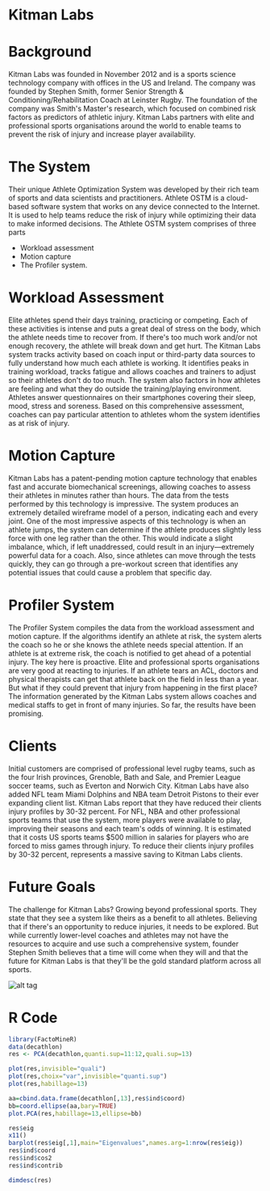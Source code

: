 # Kitman Labs

# Background
Kitman Labs was founded in November 2012 and is a sports science technology company with offices in the US and Ireland. The company was 
founded by Stephen Smith, former Senior Strength & Conditioning/Rehabilitation Coach at Leinster Rugby. The foundation of the company was 
Smith's Master's research, which focused on combined risk factors as predictors of athletic injury. Kitman Labs partners with elite and 
professional sports organisations around the world to enable teams to prevent the risk of injury and increase player availability.

# The System
Their unique Athlete Optimization System was developed by their rich team of sports and data scientists and practitioners. Athlete OSTM 
is a cloud-based software system that works on any device connected to the Internet. It is used to help teams reduce the risk of injury 
while optimizing their data to make informed decisions. The Athlete OSTM system comprises of three parts
* Workload assessment
* Motion capture
* The Profiler system.

# Workload Assessment
Elite athletes spend their days training, practicing or competing. Each of these activities is intense and puts a great deal of stress on 
the body, which the athlete needs time to recover from. If there's too much work and/or not enough recovery, the athlete will break down 
and get hurt. The Kitman Labs system tracks activity based on coach input or third-party data sources to fully understand how much each 
athlete is working. It identifies peaks in training workload, tracks fatigue and allows coaches and trainers to adjust so their athletes 
don't do too much. The system also factors in how athletes are feeling and  what they do outside the training/playing environment. 
Athletes answer questionnaires on their smartphones covering their sleep, mood, stress and soreness. Based on this comprehensive 
assessment, coaches can pay particular attention to athletes whom the system identifies as at risk of injury.

# Motion Capture
Kitman Labs has a patent-pending motion capture technology that enables fast and accurate biomechanical screenings, allowing coaches to 
assess their athletes in minutes rather than hours. The data from the tests performed by this technology is impressive. The system 
produces an extremely detailed wireframe model of a person, indicating each and every joint. One of the most impressive aspects of this 
technology is when an athlete jumps, the system can determine if the athlete produces slightly less force with one leg rather than the 
other. This would indicate a slight imbalance, which, if left unaddressed, could result in an injury—extremely powerful data for a coach. 
Also, since athletes can move through the tests quickly, they can go through a pre-workout screen that identifies any potential issues 
that could cause a problem that specific day.

# Profiler System
The Profiler System compiles the data from the workload assessment and motion capture. If the algorithms identify an athlete at risk, the 
system alerts the coach so he or she knows the athlete needs special attention. If an athlete is at extreme risk, the coach is notified 
to get ahead of a potential injury. The key here is proactive. Elite and professional sports organisations are very good at reacting to 
injuries. If an athlete tears an ACL, doctors and physical therapists can get that athlete back on the field in less than a year. But 
what if they could prevent that injury from happening in the first place? The information generated by the Kitman Labs system allows 
coaches and medical staffs to get in front of many injuries. So far, the results have been promising.

# Clients
Initial customers are comprised of professional level rugby teams, such as the four Irish provinces, Grenoble, Bath and Sale, and Premier 
League soccer teams, such as Everton and Norwich City. Kitman Labs have also added NFL team Miami Dolphins and NBA team Detroit Pistons 
to their ever expanding client list. Kitman Labs report that they have reduced their clients injury profiles by 30-32 percent. For NFL, 
NBA and other professional sports teams that use the system, more players were available to play, improving their seasons and each team's 
odds of winning. It is estimated that it costs US sports teams $500 million in salaries for players who are forced to miss games through 
injury. To reduce their clients injury profiles by 30-32 percent, represents a massive saving to Kitman Labs clients.

# Future Goals
The challenge for Kitman Labs? Growing beyond professional sports. They state that they see a system like theirs as a benefit to all 
athletes. Believing that if there's an opportunity to reduce injuries, it needs to be explored. But while currently lower-level coaches 
and athletes may not have the resources to acquire and use such a comprehensive system, founder Stephen Smith believes that a time will 
come when they will and that the future for Kitman Labs is that they'll be the gold standard platform across all sports.

![alt tag](https://raw.githubusercontent.com/DragonflyStats/MA4128Assessment/master/images/Rlogo.jpg)

# R Code

```r
library(FactoMineR)
data(decathlon)
res <- PCA(decathlon,quanti.sup=11:12,quali.sup=13)

plot(res,invisible="quali")
plot(res,choix="var",invisible="quanti.sup")
plot(res,habillage=13)

aa=cbind.data.frame(decathlon[,13],res$ind$coord)
bb=coord.ellipse(aa,bary=TRUE)
plot.PCA(res,habillage=13,ellipse=bb)

res$eig
x11()
barplot(res$eig[,1],main="Eigenvalues",names.arg=1:nrow(res$eig))
res$ind$coord
res$ind$cos2
res$ind$contrib

dimdesc(res)
```


